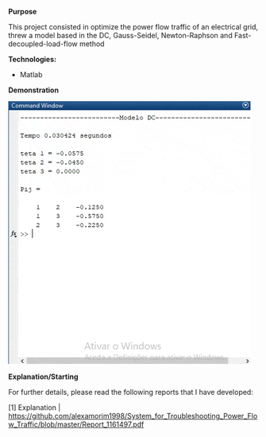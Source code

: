 **Purpose**

This project consisted in optimize the power flow traffic of an electrical grid, threw a model based in the DC, Gauss-Seidel, Newton-Raphson and Fast-decoupled-load-flow method

**Technologies:**

- Matlab

**Demonstration**

![Overview](https://github.com/alexamorim1998/System_for_Troubleshooting_Power_Flow_Traffic/blob/master/READMEImgs/demonstration.gif)

**Explanation/Starting**

For further details, please read the following reports that I have developed:

[1] Explanation | https://github.com/alexamorim1998/System_for_Troubleshooting_Power_Flow_Traffic/blob/master/Report_1161497.pdf






